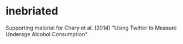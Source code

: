 # inebriated
Supporting material for Chary et al. (2014) "Using Twitter to Measure Underage Alcohol Consumption"

